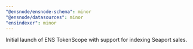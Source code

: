 ```yaml
---
"@ensnode/ensnode-schema": minor
"@ensnode/datasources": minor
"ensindexer": minor
---
```


Initial launch of ENS TokenScope with support for indexing Seaport sales.
